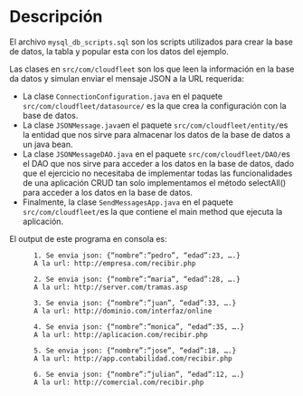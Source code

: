 # Descripción

El archivo `mysql_db_scripts.sql` son los scripts utilizados para crear la base de datos, la tabla y popular esta con los datos del ejemplo.

Las clases en `src/com/cloudfleet` son los que leen la información en la base da datos y simulan enviar el mensaje JSON a la URL requerida:

* La clase `ConnectionConfiguration.java` en el paquete `src/com/cloudfleet/datasource/` es la que crea la configuración con la base de datos.
* La clase `JSONMessage.java`en el paquete `src/com/cloudfleet/entity/`es la entidad que nos sirve para almacenar los datos de la base de datos a un java bean. 
* La clase `JSONMessageDAO.java` en el paquete `src/com/cloudfleet/DAO/`es el DAO que nos sirve para acceder a los datos en la base de datos, dado que el ejercicio no necesitaba de implementar todas las funcionalidades de una aplicación CRUD tan solo implementamos el método selectAll() para acceder a los datos en la base de datos.
* Finalmente, la clase `SendMessagesApp.java` en el paquete `src/com/cloudfleet/`es la que contiene el main method que ejecuta la aplicación.

El output de este programa en consola es: 
          
          1. Se envia json: {“nombre”:”pedro”, “edad”:23, ….}
          A la url: http://empresa.com/recibir.php
          
          2. Se envia json: {“nombre”:”maria”, “edad”:28, ….}
          A la url: http://server.com/tramas.asp
          
          3. Se envia json: {“nombre”:”juan”, “edad”:33, ….}
          A la url: http://dominio.com/interfaz/online
          
          4. Se envia json: {“nombre”:”monica”, “edad”:35, ….}
          A la url: http://aplicacion.com/recibir.php
          
          5. Se envia json: {“nombre”:”jose”, “edad”:18, ….}
          A la url: http://app.contabilidad.com/recibir.php
          
          6. Se envia json: {“nombre”:”julian”, “edad”:12, ….}
          A la url: http://comercial.com/recibir.php
